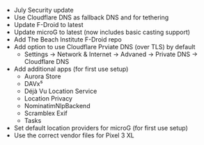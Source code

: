 * July Security update
* Use Cloudflare DNS as fallback DNS and for tethering
* Update F-Droid to latest
* Update microG to latest (now includes basic casting support)
* Add The Beach Institute F-Droid repo
* Add option to use Cloudflare Prviate DNS (over TLS) by default
  * Settings -> Network & Internet -> Advaned -> Private DNS -> Cloudflare DNS
* Add additional apps (for first use setup)
  * Aurora Store
  * DAVx⁵
  * Déjà Vu Location Service
  * Location Privacy
  * NominatimNlpBackend
  * Scramblex Exif
  * Tasks
* Set default location providers for microG (for first use setup)
* Use the correct vendor files for Pixel 3 XL